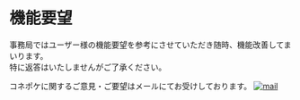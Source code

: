 # 機能要望

事務局ではユーザー様の機能要望を参考にさせていただき随時、機能改善してまいります。  
特に返答はいたしませんがご了承ください。

コネポケに関するご意見・ご要望はメールにてお受けしております。
[![mail](https://raw.githubusercontent.com/sendroidsFamily/useGuides/master/1.%E3%82%B3%E3%83%8D%E3%83%9D%E3%82%B1%E5%85%AC%E5%BC%8F%E3%82%AC%E3%82%A4%E3%83%89/%E5%88%9D%E3%82%81%E3%81%A6%E3%81%AE%E6%96%B9%E3%81%B8/images/mail.jpg)](mailto:support@conepoke.com)
